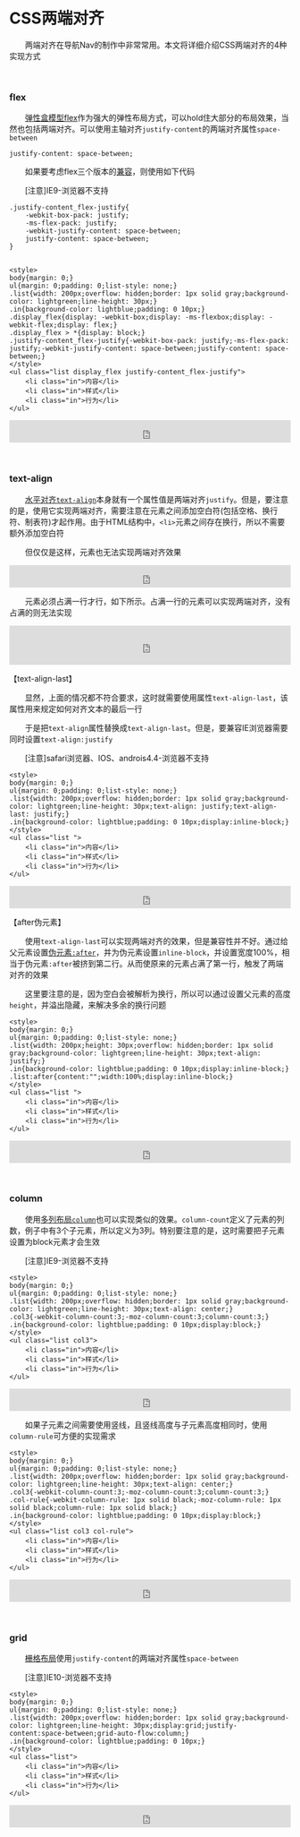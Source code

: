# CSS两端对齐

&emsp;&emsp;两端对齐在导航Nav的制作中非常常用。本文将详细介绍CSS两端对齐的4种实现方式



<p>&nbsp;</p>


### flex

&emsp;&emsp;<a href="http://www.cnblogs.com/xiaohuochai/p/5323146.html" target="_blank">弹性盒模型flex</a>作为强大的弹性布局方式，可以hold住大部分的布局效果，当然也包括两端对齐。可以使用主轴对齐`justify-content`的两端对齐属性`space-between`

    justify-content: space-between;


&emsp;&emsp;如果要考虑flex三个版本的<a href="http://www.cnblogs.com/xiaohuochai/p/5334936.html" target="_blank">兼容</a>，则使用如下代码

&emsp;&emsp;[注意]IE9-浏览器不支持

    .justify-content_flex-justify{
        -webkit-box-pack: justify;
        -ms-flex-pack: justify;
        -webkit-justify-content: space-between;
        justify-content: space-between;
    }


    <style>
    body{margin: 0;}    
    ul{margin: 0;padding: 0;list-style: none;}
    .list{width: 200px;overflow: hidden;border: 1px solid gray;background-color: lightgreen;line-height: 30px;}
    .in{background-color: lightblue;padding: 0 10px;}
    .display_flex{display: -webkit-box;display: -ms-flexbox;display: -webkit-flex;display: flex;}
    .display_flex > *{display: block;}
    .justify-content_flex-justify{-webkit-box-pack: justify;-ms-flex-pack: justify;-webkit-justify-content: space-between;justify-content: space-between;}
    </style>
    <ul class="list display_flex justify-content_flex-justify">
        <li class="in">内容</li>
        <li class="in">样式</li>
        <li class="in">行为</li>
    </ul>

<iframe style="width: 100%; height: 40px" src="https://demo.xiaohuochai.site/css/justify/j1.html" allowfullscreen="allowfullscreen" frameborder="0"></iframe>



<p>&nbsp;</p>

### text-align

&emsp;&emsp;<a href="http://www.cnblogs.com/xiaohuochai/p/5325063.html#anchor2" target="_blank">水平对齐`text-align`</a>本身就有一个属性值是两端对齐`justify`。但是，要注意的是，使用它实现两端对齐，需要注意在元素之间添加空白符(包括空格、换行符、制表符)才起作用。由于HTML结构中，`<li>`元素之间存在换行，所以不需要额外添加空白符

&emsp;&emsp;但仅仅是这样，元素也无法实现两端对齐效果


<iframe style="width: 100%; height: 40px" src="https://demo.xiaohuochai.site/css/justify/j2.html" allowfullscreen="allowfullscreen" frameborder="0"></iframe>


&emsp;&emsp;元素必须占满一行才行，如下所示。占满一行的元素可以实现两端对齐，没有占满的则无法实现

<iframe style="width: 100%; height: 70px" src="https://demo.xiaohuochai.site/css/justify/j3.html" allowfullscreen="allowfullscreen" frameborder="0"></iframe>

【text-align-last】

&emsp;&emsp;显然，上面的情况都不符合要求，这时就需要使用属性`text-align-last`，该属性用来规定如何对齐文本的最后一行

&emsp;&emsp;于是把`text-align`属性替换成`text-align-last`。但是，要兼容IE浏览器需要同时设置`text-align:justify`

&emsp;&emsp;[注意]safari浏览器、IOS、androis4.4-浏览器不支持

    <style>
    body{margin: 0;}    
    ul{margin: 0;padding: 0;list-style: none;}
    .list{width: 200px;overflow: hidden;border: 1px solid gray;background-color: lightgreen;line-height: 30px;text-align: justify;text-align-last: justify;}
    .in{background-color: lightblue;padding: 0 10px;display:inline-block;}
    </style>
    <ul class="list ">
        <li class="in">内容</li>
        <li class="in">样式</li>
        <li class="in">行为</li>  
    </ul>


<iframe style="width: 100%; height: 40px" src="https://demo.xiaohuochai.site/css/justify/j4.html" allowfullscreen="allowfullscreen" frameborder="0"></iframe>



【after伪元素】

&emsp;&emsp;使用`text-align-last`可以实现两端对齐的效果，但是兼容性并不好。通过给父元素设置<a href="http://www.cnblogs.com/xiaohuochai/p/5021121.html" target="_blank">伪元素`:after`</a>，并为伪元素设置`inline-block`，并设置宽度100%，相当于伪元素`:after`被挤到第二行。从而使原来的元素占满了第一行，触发了两端对齐的效果

&emsp;&emsp;这里要注意的是，因为空白会被解析为换行，所以可以通过设置父元素的高度`height`，并溢出隐藏，来解决多余的换行问题

    <style>
    body{margin: 0;}    
    ul{margin: 0;padding: 0;list-style: none;}
    .list{width: 200px;height: 30px;overflow: hidden;border: 1px solid gray;background-color: lightgreen;line-height: 30px;text-align: justify;}
    .in{background-color: lightblue;padding: 0 10px;display:inline-block;}
    .list:after{content:"";width:100%;display:inline-block;}
    </style>
    <ul class="list ">
        <li class="in">内容</li>
        <li class="in">样式</li>
        <li class="in">行为</li>  
    </ul>


<iframe style="width: 100%; height: 40px" src="https://demo.xiaohuochai.site/css/justify/j5.html" allowfullscreen="allowfullscreen" frameborder="0"></iframe>



<p>&nbsp;</p>

### column


&emsp;&emsp;使用<a href="http://www.cnblogs.com/xiaohuochai/p/5344541.html" target="_blank">多列布局`column`</a>也可以实现类似的效果。`column-count`定义了元素的列数，例子中有3个子元素，所以定义为3列。特别要注意的是，这时需要把子元素设置为block元素才会生效

&emsp;&emsp;[注意]IE9-浏览器不支持

    <style>
    body{margin: 0;}    
    ul{margin: 0;padding: 0;list-style: none;}
    .list{width: 200px;overflow: hidden;border: 1px solid gray;background-color: lightgreen;line-height: 30px;text-align: center;}
    .col3{-webkit-column-count:3;-moz-column-count:3;column-count:3;}
    .in{background-color: lightblue;padding: 0 10px;display:block;}
    </style>
    <ul class="list col3">
        <li class="in">内容</li>
        <li class="in">样式</li>
        <li class="in">行为</li>  
    </ul>


<iframe style="width: 100%; height: 40px" src="https://demo.xiaohuochai.site/css/justify/j6.html" allowfullscreen="allowfullscreen" frameborder="0"></iframe>

&emsp;&emsp;如果子元素之间需要使用竖线，且竖线高度与子元素高度相同时，使用`column-rule`可方便的实现需求

    <style>
    body{margin: 0;}    
    ul{margin: 0;padding: 0;list-style: none;}
    .list{width: 200px;overflow: hidden;border: 1px solid gray;background-color: lightgreen;line-height: 30px;text-align: center;}
    .col3{-webkit-column-count:3;-moz-column-count:3;column-count:3;}
    .col-rule{-webkit-column-rule: 1px solid black;-moz-column-rule: 1px solid black;column-rule: 1px solid black;}
    .in{background-color: lightblue;padding: 0 10px;display:block;}
    </style>
    <ul class="list col3 col-rule">
        <li class="in">内容</li>
        <li class="in">样式</li>
        <li class="in">行为</li>  
    </ul>

<iframe style="width: 100%; height: 40px" src="https://demo.xiaohuochai.site/css/justify/j7.html" allowfullscreen="allowfullscreen" frameborder="0"></iframe>

<p>&nbsp;</p>

### grid

&emsp;&emsp;<a href="http://www.cnblogs.com/xiaohuochai/p/7083153.html" target="_blank">栅格布局</a>使用`justify-content`的两端对齐属性`space-between`

&emsp;&emsp;[注意]IE10-浏览器不支持


	<style>
	body{margin: 0;}
	ul{margin: 0;padding: 0;list-style: none;}
	.list{width: 200px;overflow: hidden;border: 1px solid gray;background-color: lightgreen;line-height: 30px;display:grid;justify-content:space-between;grid-auto-flow:column;}
	.in{background-color: lightblue;padding: 0 10px;}
	</style>    
    <ul class="list">
        <li class="in">内容</li>
        <li class="in">样式</li>
        <li class="in">行为</li>
    </ul>

<iframe style="width: 100%; height: 40px" src="https://demo.xiaohuochai.site/css/justify/j8.html" allowfullscreen="allowfullscreen" frameborder="0"></iframe>


